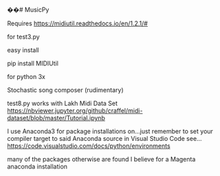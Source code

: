 ��# MusicPy

Requires https://midiutil.readthedocs.io/en/1.2.1/#

for test3.py 

easy install

pip install MIDIUtil

for python 3x

Stochastic song composer (rudimentary)

test8.py works with Lakh Midi Data Set
https://nbviewer.jupyter.org/github/craffel/midi-dataset/blob/master/Tutorial.ipynb

I use Anaconda3 for package installations on...just remember to set your compiler target to said Anaconda source in Visual Studio Code
see...
https://code.visualstudio.com/docs/python/environments

many of the packages otherwise are found I believe for a Magenta anaconda installation

